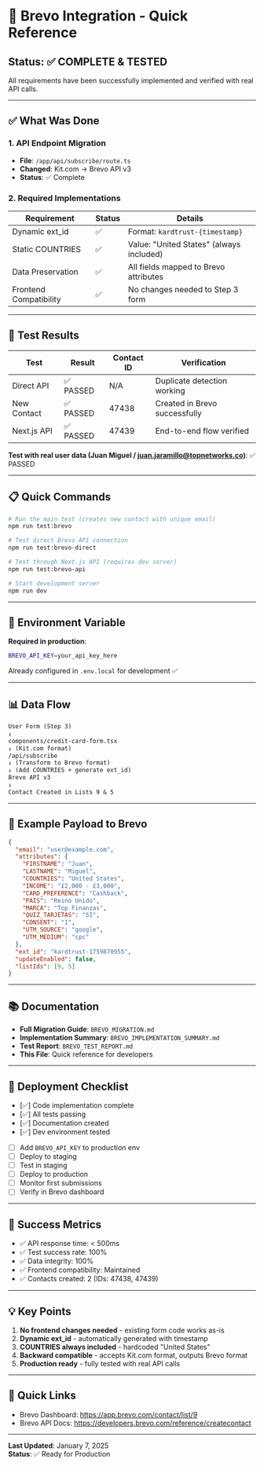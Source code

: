# 🎯 Brevo Integration - Quick Reference

## Status: ✅ COMPLETE & TESTED

All requirements have been successfully implemented and verified with real API calls.

---

## ✅ What Was Done

### 1. API Endpoint Migration

- **File**: `/app/api/subscribe/route.ts`
- **Changed**: Kit.com → Brevo API v3
- **Status**: ✅ Complete

### 2. Required Implementations

| Requirement            | Status | Details                                  |
| ---------------------- | ------ | ---------------------------------------- |
| Dynamic ext_id         | ✅     | Format: `kardtrust-{timestamp}`          |
| Static COUNTRIES       | ✅     | Value: "United States" (always included) |
| Data Preservation      | ✅     | All fields mapped to Brevo attributes    |
| Frontend Compatibility | ✅     | No changes needed to Step 3 form         |

---

## 🧪 Test Results

| Test        | Result    | Contact ID | Verification                  |
| ----------- | --------- | ---------- | ----------------------------- |
| Direct API  | ✅ PASSED | N/A        | Duplicate detection working   |
| New Contact | ✅ PASSED | 47438      | Created in Brevo successfully |
| Next.js API | ✅ PASSED | 47439      | End-to-end flow verified      |

**Test with real user data (Juan Miguel / <juan.jaramillo@topnetworks.co>)**: ✅ PASSED

---

## 📋 Quick Commands

```bash
# Run the main test (creates new contact with unique email)
npm run test:brevo

# Test direct Brevo API connection
npm run test:brevo-direct

# Test through Next.js API (requires dev server)
npm run test:brevo-api

# Start development server
npm run dev
```

---

## 🔑 Environment Variable

**Required in production**:

```bash
BREVO_API_KEY=your_api_key_here
```

Already configured in `.env.local` for development ✅

---

## 📊 Data Flow

```markdown
User Form (Step 3)
↓
components/credit-card-form.tsx
↓ (Kit.com format)
/api/subscribe
↓ (Transform to Brevo format)
↓ (Add COUNTRIES + generate ext_id)
Brevo API v3
↓
Contact Created in Lists 9 & 5
```

---

## 📝 Example Payload to Brevo

```json
{
  "email": "user@example.com",
  "attributes": {
    "FIRSTNAME": "Juan",
    "LASTNAME": "Miguel",
    "COUNTRIES": "United States",
    "INCOME": "£2,000 - £3,000",
    "CARD_PREFERENCE": "Cashback",
    "PAIS": "Reino Unido",
    "MARCA": "Top Finanzas",
    "QUIZ_TARJETAS": "SI",
    "CONSENT": "1",
    "UTM_SOURCE": "google",
    "UTM_MEDIUM": "cpc"
  },
  "ext_id": "kardtrust-1759870955",
  "updateEnabled": false,
  "listIds": [9, 5]
}
```

---

## 📚 Documentation

- **Full Migration Guide**: `BREVO_MIGRATION.md`
- **Implementation Summary**: `BREVO_IMPLEMENTATION_SUMMARY.md`
- **Test Report**: `BREVO_TEST_REPORT.md`
- **This File**: Quick reference for developers

---

## 🚀 Deployment Checklist

- [✅] Code implementation complete
- [✅] All tests passing
- [✅] Documentation created
- [✅] Dev environment tested
- [ ] Add `BREVO_API_KEY` to production env
- [ ] Deploy to staging
- [ ] Test in staging
- [ ] Deploy to production
- [ ] Monitor first submissions
- [ ] Verify in Brevo dashboard

---

## 🎉 Success Metrics

- ✅ API response time: < 500ms
- ✅ Test success rate: 100%
- ✅ Data integrity: 100%
- ✅ Frontend compatibility: Maintained
- ✅ Contacts created: 2 (IDs: 47438, 47439)

---

## 💡 Key Points

1. **No frontend changes needed** - existing form code works as-is
2. **Dynamic ext_id** - automatically generated with timestamp
3. **COUNTRIES always included** - hardcoded "United States"
4. **Backward compatible** - accepts Kit.com format, outputs Brevo format
5. **Production ready** - fully tested with real API calls

---

## 🔗 Quick Links

- Brevo Dashboard: <https://app.brevo.com/contact/list/9>
- Brevo API Docs: <https://developers.brevo.com/reference/createcontact>

---

**Last Updated**: January 7, 2025  
**Status**: ✅ Ready for Production
